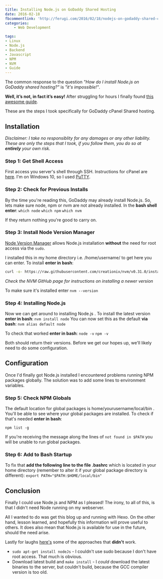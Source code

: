 ```yaml
---
title: Installing Node.js on GoDaddy Shared Hosting
date: 2016-02-18
fbcommentlink: 'http://ferugi.com/2016/02/18/nodejs-on-godaddy-shared-cpanel/index.html'
categories:
    - Web Development

tags: 
- Linux
- Node.js
- Backend
- Javascript
- NPM
- NVM
- Guide
---
```


The common response to the question *"How do I install Node.js on GoDaddy shared hosting?"* is *"it's impossible!"*.

**Well, it’s not, in fact it’s easy!** After struggling for hours I finally found [this awesome guide](http://www.nearform.com/nodecrunch/nodejs-sudo-free/). 

These are the steps I took specifically for GoDaddy cPanel Shared hosting.
<!--more-->
## Installation
*Disclaimer: I take no responsiblity for any damages or any other liability. These are only the steps that I took, if you follow them, you do so at **entirely** your own risk.*

### Step 1: Get Shell Access
First access you server's shell through SSH. Instructions for cPanel are [here](https://uk.godaddy.com/help/enable-ssh-16102). I'm on Windows 10, so I used [PuTTY](http://www.chiark.greenend.org.uk/~sgtatham/putty/download.html).

### Step 2: Check for Previous Installs
By the time you're reading this, GoDaddy may already install Node.js. So, lets make sure node, npm or nvm are not already installed. In the **bash shell enter**:
`which node`
`which npm`
`which nvm`

If they return nothing you're good to carry on.

### Step 3: Install Node Version Manager
[Node Version Manager](https://github.com/creationix/nvm) allows Node.js installation **without** the need for root access via the `sudo`.

I installed this in my home directory i.e. /home/username/ to get here you can enter. 
To install **enter in bash**:

```bash
curl -o- https://raw.githubusercontent.com/creationix/nvm/v0.31.0/install.sh | bash
```

*Check the NVM GitHub page for instructions on installing a newer version*

To make sure it's installed enter
`nvm --version`

### Step 4: Installing Node.js
Now we can get around to installing Node.js .  To install the latest version **enter in bash**: 
`nvm install node`
You can now set this as the default **via bash**:
`nvm alias default node`

To check that worked **enter in bash**:
`node -v`
`npm -v`

Both should return their versions. Before we get our hopes up, we'll likely need to do some configuration.

## Configuration
Once I'd finally got Node.js installed I encountered problems running NPM packages globally. The solution was to add some lines to environment variables. 
### Step 5: Check NPM Globals
The default location for global packages is home/yourusername/local/bin . You'll be able to see where your global packages are installed. To check if that's needed **enter in bash**:

`npm list -g`

If you're receiving the message along the lines of `not found in $PATH` you will be unable to run global packages. 

### Step 6: Add to Bash Startup
To fix that **add the following line to the file .bashrc** which is located in your home directory (remember to alter it if your global package directory is different):
`export PATH="$PATH:$HOME/local/bin"`


## Conclusion
Finally I could use Node.js and NPM as I pleased! The irony, to all of this, is that I didn't need Node running on my webserver. 

All I wanted to do was get this blog up and running with Hexo. On the other hand, lesson learned, and hopefully this information will prove useful to others. It does also mean that Node.js is available for use in the future, should the need arise.

Lastly for laughs [here's](https://gist.github.com/isaacs/579814) some of the approaches that **didn't** work.
* `sudo apt-get install nodeJs` - I couldn't use sudo because I don't have root access. That much is obvious. 
* Download latest build and `make install` - I *could* download the latest binaries to the server, but couldn't build, because the GCC compiler version is too old.
